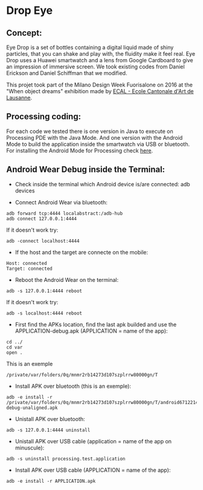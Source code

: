 # Drop Eye

## Concept:
Eye Drop is a set of bottles containing a digital liquid made of shiny particles, that you can shake and play with, the fluidity make it feel real. Eye Drop uses a Huawei smartwatch and a lens from Google Cardboard to give an impression of immersive screen. 
We took existing codes from Daniel Erickson and Daniel Schiffman that we modified.

This projet took part of the Milano Design Week Fuorisalone on 2016 at the "When object dreams" exhibition made by [ECAL - Ecole Cantonale d'Art de Lausanne](http://ecal.ch/fr/100/homepage).

## Processing coding:
For each code we tested there is one version in Java to execute on Processing PDE with the Java Mode. And one version with the Android Mode to build the application inside the smartwatch via USB or bluetooth.
For installing the Android Mode for Processing check [here](https://github.com/processing/processing-android/wiki).

## Android Wear Debug inside the Terminal:
- Check inside the terminal which Android device is/are connected:
adb devices

- Connect Android Wear via bluetooth:
```
adb forward tcp:4444 localabstract:/adb-hub
adb connect 127.0.0.1:4444
```

If it doesn't work try:

```
adb -connect localhost:4444
```

- If the host and the target are connecte on the mobile:
```
Host: connected
Target: connected
```

- Reboot the Android Wear on the terminal:
```
adb -s 127.0.0.1:4444 reboot
```

If it doesn't work try:
```
adb -s localhost:4444 reboot
```

- First find the APKs location, find the last apk builded and use the APPLICATION-debug.apk (APPLICATION = name of the app):
```
cd ../
cd var
open .
```
This is an exemple
```
/private/var/folders/0q/mnmr2rb14273d107szplrrw80000gn/T
```

- Install APK over bluetooth (this is an exemple):
```
adb -e install -r /private/var/folders/0q/mnmr2rb14273d107szplrrw80000gn/T/android6712214751317668388sketch/bin/Romain-debug-unaligned.apk
```

- Unistall APK over bluetooth:
```
adb -s 127.0.0.1:4444 uninstall
```

- Unistall APK  over USB cable (application = name of the app on minuscule):
```
adb -s uninstall processing.test.application
```

- Install APK over USB cable (APPLICATION = name of the app):
```
adb -e install -r APPLICATION.apk
```

